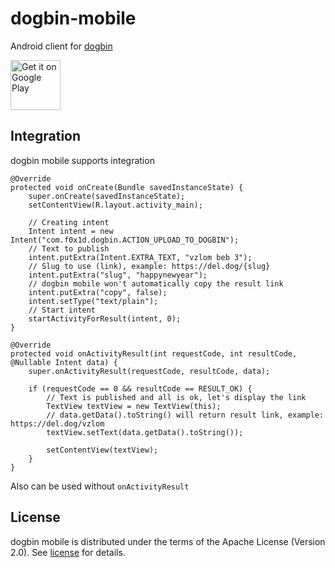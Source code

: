 # dogbin-mobile

Android client for [dogbin](https://del.dog/)

[<img src="https://play.google.com/intl/en_us/badges/images/generic/en-play-badge.png"
     alt="Get it on Google Play"
     height="80">](https://play.google.com/store/apps/details?id=com.f0x1d.dogbin)

## Integration

dogbin mobile supports integration

```
@Override
protected void onCreate(Bundle savedInstanceState) {
    super.onCreate(savedInstanceState);
    setContentView(R.layout.activity_main);

    // Creating intent
    Intent intent = new Intent("com.f0x1d.dogbin.ACTION_UPLOAD_TO_DOGBIN");
    // Text to publish
    intent.putExtra(Intent.EXTRA_TEXT, "vzlom beb 3");
    // Slug to use (link), example: https://del.dog/{slug}
    intent.putExtra("slug", "happynewyear");
    // dogbin mobile won't automatically copy the result link
    intent.putExtra("copy", false);
    intent.setType("text/plain");
    // Start intent
    startActivityForResult(intent, 0);
}

@Override
protected void onActivityResult(int requestCode, int resultCode, @Nullable Intent data) {
    super.onActivityResult(requestCode, resultCode, data);

    if (requestCode == 0 && resultCode == RESULT_OK) {
        // Text is published and all is ok, let's display the link
        TextView textView = new TextView(this);
        // data.getData().toString() will return result link, example: https://del.dog/vzlom
        textView.setText(data.getData().toString());

        setContentView(textView);
    }
}
```

Also can be used without ```onActivityResult```

## License
dogbin mobile is distributed under the terms of the Apache License (Version 2.0). See [license](/LICENSE) for details.
